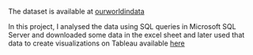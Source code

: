 The dataset is available at [ourworldindata]( https://ourworldindata.org/covid-deaths)

In this project, I analysed the data using SQL queries in Microsoft SQL Server and downloaded some data in the excel sheet and later used that data to create visualizations on Tableau available [here](https://public.tableau.com/app/profile/gaurav.kumar5784/viz/CovidDashboard_16282317449310/Dashboard1) 

